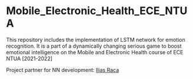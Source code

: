 # Mobile_Electronic_Health_ECE_NTUA

This repository includes the implementation of LSTM network for emotion recognition. It is a part of a dynamically changing serious game to boost emotional intelligence on the 
Mobile and Electronic Health course of ECE NTUA [2021-2022]

Project partner for NN development: [Ilias Raca](https://github.com/iliazzzz)
